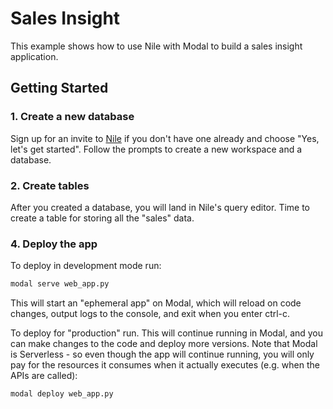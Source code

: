 # Sales Insight

This example shows how to use Nile with Modal to build a sales insight application.

## Getting Started

### 1. Create a new database

Sign up for an invite to [Nile](https://thenile.dev) if you don't have one already and choose "Yes, let's get started". Follow the prompts to create a new workspace and a database.

### 2. Create tables

After you created a database, you will land in Nile's query editor. Time to create a table for storing all the "sales" data.



### 4. Deploy the app

To deploy in development mode run:

```bash
modal serve web_app.py
```

This will start an "ephemeral app" on Modal, which will reload on code changes, output logs to the console, and exit when you enter ctrl-c.

To deploy for "production" run. This will continue running in Modal, and you can make changes to the code and deploy more versions. 
Note that Modal is Serverless - so even though the app will continue running, you will only pay for the resources it consumes when it actually executes 
(e.g. when the APIs are called):

```bash
modal deploy web_app.py
```